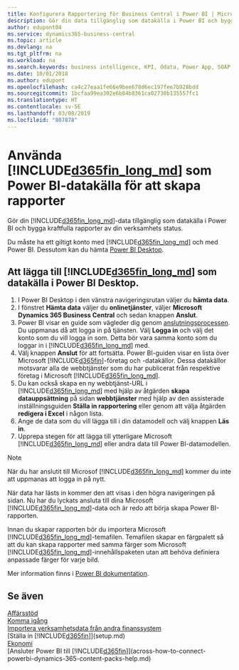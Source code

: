 ```yaml
---
title: Konfigurera Rapportering för Business Central i Power BI | Microsoft Docs
description: Gör din data tillgänglig som datakälla i Power BI och bygga kraftfulla rapporter av din verksamhets status.
author: edupont04
ms.service: dynamics365-business-central
ms.topic: article
ms.devlang: na
ms.tgt_pltfrm: na
ms.workload: na
ms.search.keywords: business intelligence, KPI, Odata, Power App, SOAP, analysis
ms.date: 10/01/2018
ms.author: edupont
ms.openlocfilehash: ca4c27eaa1fe66e9bee678d6ec197fee7b928bdd
ms.sourcegitcommit: 1bcfaa99ea302e6b84b8361ca02730b135557fc1
ms.translationtype: HT
ms.contentlocale: sv-SE
ms.lasthandoff: 03/08/2019
ms.locfileid: "807878"
---
```

# <a name="using-included365finlongmdincludesd365finlongmdmd-as-power-bi-data-source-for-building-reports"></a>Använda [!INCLUDE[d365fin_long_md](includes/d365fin_long_md.md)] som Power BI-datakälla för att skapa rapporter
Gör din [!INCLUDE[d365fin_long_md](includes/d365fin_long_md.md)]-data tillgänglig som datakälla i Power BI och bygga kraftfulla rapporter av din verksamhets status.  

Du måste ha ett giltigt konto med [!INCLUDE[d365fin_long_md](includes/d365fin_long_md.md)] och med Power BI. Dessutom kan du hämta [Power BI Desktop](https://powerbi.microsoft.com/en-us/desktop/).  

## <a name="to-add-included365finlongmdincludesd365finlongmdmd-as-a-data-source-in-power-bi-desktop"></a>Att lägga till [!INCLUDE[d365fin_long_md](includes/d365fin_long_md.md)] som datakälla i Power BI Desktop.
1. I Power BI Desktop i den vänstra navigeringsrutan väljer du **hämta data**.
2. I fönstret **Hämta data** väljer du **onlinetjänster**, väljer **Microsoft Dynamics 365 Business Central** och sedan knappen **Anslut**.
3. Power BI visar en guide som vägleder dig genom [anslutningsprocessen](across-how-to-connect-powerbi-dynamics-365-content-packs-help.md). Du uppmanas då att logga in på tjänsten. Välj **Logga in** och välj det konto som du vill logga in som. Detta bör vara samma konto som du loggar in i [!INCLUDE[d365fin_long_md](includes/d365fin_long_md.md)] med.
4. Välj knappen **Anslut** för att fortsätta. Power BI-guiden visar en lista över Microsoft [!INCLUDE[d365fin](includes/d365fin_md.md)]-företag och -datakällor. Dessa datakällor motsvarar alla de webbtjänster som du har publicerat från respektive företag i Microsoft [!INCLUDE[d365fin_long_md](includes/d365fin_long_md.md)].
5. Du kan också skapa en ny webbtjänst-URL i [!INCLUDE[d365fin_long_md](includes/d365fin_long_md.md)] med hjälp av åtgärden **skapa datauppsättning** på sidan **webbtjänster** med hjälp av den assisterade inställningsguiden **Ställa in rapportering**  eller genom att välja åtgärden **redigera i Excel** i någon lista.
6. Ange de data som du vill lägga till i din datamodell och välj knappen **Läs in**.
7. Upprepa stegen för att lägga till ytterligare Microsoft [!INCLUDE[d365fin_long_md](includes/d365fin_long_md.md)] eller andra data till Power BI-datamodellen.

> [!NOTE]  
> När du har anslutit till Microsof [!INCLUDE[d365fin_long_md](includes/d365fin_long_md.md)] kommer du inte att uppmanas att logga in på nytt.

När data har lästs in kommer den att visas i den högra navigeringen på sidan. Nu har du lyckats ansluta till dina Microsoft [!INCLUDE[d365fin_long_md](includes/d365fin_long_md.md)]-data och är redo att börja skapa Power BI-rapporten. 

Innan du skapar rapporten bör du importera Microsoft [!INCLUDE[d365fin_long_md](includes/d365fin_long_md.md)]-temafilen.  Temafilen skapar en färgpalett så att du kan skapa rapporter med samma färger som Microsoft [!INCLUDE[d365fin_long_md](includes/d365fin_long_md.md)]-innehållspaketen utan att behöva definiera anpassade färger för varje bild.

Mer information finns i [Power BI dokumentation](https://powerbi.microsoft.com/documentation/powerbi-landing-page/).

## <a name="see-also"></a>Se även
[Affärsstöd](bi.md)  
[Komma igång](product-get-started.md)  
[Importera verksamhetsdata från andra finanssystem](across-import-data-configuration-packages.md)  
[Ställa in [!INCLUDE[d365fin](includes/d365fin_md.md)]](setup.md)   
[Ekonomi](finance.md)  
[Ansluter Power BI till [!INCLUDE[d365fin](includes/d365fin_md.md)]](across-how-to-connect-powerbi-dynamics-365-content-packs-help.md)  
